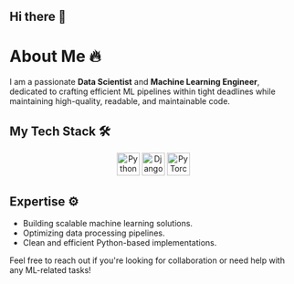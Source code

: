 ## Hi there 👋

<!--
**dizel0110/dizel0110** is a ✨ _special_ ✨ repository because its `README.md` (this file) appears on your GitHub profile.

Here are some ideas to get you started:

- 🔭 I’m currently working on ...
- 🌱 I’m currently learning ...
- 👯 I’m looking to collaborate on ...
- 🤔 I’m looking for help with ...
- 💬 Ask me about ...
- 📫 How to reach me: ...
- 😄 Pronouns: ...
- ⚡ Fun fact: ...
-->

# About Me 🔥  
I am a passionate **Data Scientist** and **Machine Learning Engineer**, dedicated to crafting efficient ML pipelines within tight deadlines while maintaining high-quality, readable, and maintainable code.

## My Tech Stack 🛠️  
<div align="center">
  <img src="https://cdn-icons-png.flaticon.com/512/1793/1793405.png" alt="Python Logo" width="40"/>
  <img src="https://upload.wikimedia.org/wikipedia/commons/thumb/c/cf/Django_logo.svg/120px-Django_logo.svg.png" alt="Django Logo" width="40"/>
  <img src="https://upload.wikimedia.org/wikipedia/commons/thumb/e/e2/Pytorch_logo_icon.svg/120px-Pytorch_logo_icon.svg.png" alt="PyTorch Logo" width="40"/>
</div>

## Expertise ⚙️  
- Building scalable machine learning solutions.
- Optimizing data processing pipelines.
- Clean and efficient Python-based implementations.

Feel free to reach out if you're looking for collaboration or need help with any ML-related tasks!
